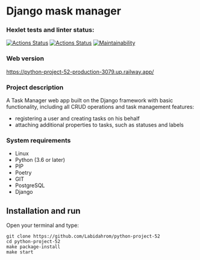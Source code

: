 # Django mask manager
### Hexlet tests and linter status:
[![Actions Status](https://github.com/Labidahrom/python-project-52/workflows/hexlet-check/badge.svg)](https://github.com/Labidahrom/python-project-52/actions)
[![Actions Status](https://github.com/Labidahrom/python-project-52/actions/workflows/python-package.yml/badge.svg)](https://github.com/Labidahrom/python-project-52/actions)
[![Maintainability](https://api.codeclimate.com/v1/badges/833b94bf16cd43a9f5d2/maintainability)](https://codeclimate.com/github/Labidahrom/python-project-52/maintainability)

### Web version
https://python-project-52-production-3079.up.railway.app/

### Project description
A Task Manager web app built on the Django framework with basic functionality, including all CRUD operations and task management features:
- registering a user and creating tasks on his behalf
- attaching additional properties to tasks, such as statuses and labels

### System requirements
- Linux
- Python (3.6 or later)
- PIP
- Poetry
- GIT
- PostgreSQL
- Django

## Installation and run
Open your terminal and type:
```
git clone https://github.com/Labidahrom/python-project-52
cd python-project-52
make package-install
make start

